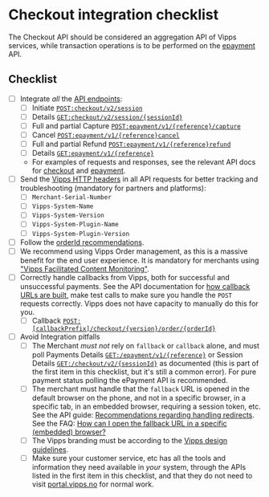 <!-- START_METADATA
---
title: Checklist
sidebar_position: 23
---
END_METADATA -->

# Checkout integration checklist

The Checkout API should be considered an aggregation API of Vipps services, while transaction operations is to be performed on the [epayment][epayment-api-reference-url] API.

## Checklist

- [ ] Integrate _all_ the [API endpoints](vipps-checkout-api.md):
  - [ ] Initiate [`POST:checkout/v2/session`][create-checkout-session-endpoint]
  - [ ] Details [`GET:checkout/v2/session/{sessionId}`][retrieve-sessioninfo-endpoint]
  - [ ] Full and partial Capture [`POST:epayment/v1/{reference}/capture`][capture-payment-endpoint]
  - [ ] Cancel [`POST:epayment/v1/{reference}cancel`][cancel-payment-endpoint]
  - [ ] Full and partial Refund [`POST:epayment/v1/{reference}refund`][refund-payment-endpoint]
  - [ ] Details [`GET:epayment/v1/{reference}`][get-payment-endpoint]
  - For examples of requests and responses, see the relevant API docs for [checkout][checkout-api-reference-url] and [epayment][epayment-api-reference-url].
- [ ] Send the [Vipps HTTP headers](vipps-checkout-api.md#integration-partner-and-plugin-guidelines)
      in all API requests for better tracking and troubleshooting (mandatory for partners and platforms):
  - [ ] `Merchant-Serial-Number`
  - [ ] `Vipps-System-Name`
  - [ ] `Vipps-System-Version`
  - [ ] `Vipps-System-Plugin-Name`
  - [ ] `Vipps-System-Plugin-Version`
- [ ] Follow the [orderId recommendations](https://vippsas.github.io/vipps-developer-docs/docs/vipps-developers/common-topics/orderid).
- [ ] We recommend using Vipps Order management, as this is a massive benefit for the end user experience. It is mandatory for merchants using ["Vipps Facilitated Content Monitoring"](https://vippsas.github.io/vipps-developer-docs/docs/APIs/order-management-api/vipps-order-management-api).
- [ ] Correctly handle callbacks from Vipps, both for successful and unsuccessful payments.
      See the API documentation for
      [how callback URLs are built](vipps-checkout-api.md#callback-handling),
      make test calls to make sure you handle the `POST` requests correctly.
      Vipps does not have capacity to manually do this for you.
  - [ ] Callback [`POST:[callbackPrefix]/checkout/{version}/order/{orderId}`](vipps-checkout-api.md#example-of-callback)
- [ ] Avoid Integration pitfalls
  - [ ] The Merchant _must not_ rely on `fallback` or `callback` alone, and must poll Payments Details [`GET:/epayment/v1/{reference}`][get-payment-endpoint] or Session Details [`GET:/checkout/v2/{sessionId}`][retrieve-sessioninfo-endpoint]
        as documented (this is part of the first item in this checklist, but it's still a common error). For pure payment status polling the ePayment API is recommended.
  - [ ] The merchant must handle that the `fallback` URL is opened in the default browser on the phone,
        and not in a specific browser, in a specific tab, in an embedded browser, requiring a session token, etc.
        See the API guide:
        [Recommendations regarding handling redirects](https://vippsas.github.io/vipps-developer-docs/docs/vipps-developers/common-topics/redirects).
        See the FAQ: [How can I open the fallback URL in a specific (embedded) browser?](https://vippsas.github.io/vipps-developer-docs/docs/vipps-developers/faqs/common-problems-faq#how-can-i-open-the-fallback-url-in-a-specific-embedded-browser)
  - [ ] The Vipps branding must be according to the
        [Vipps design guidelines](https://github.com/vippsas/vipps-design-guidelines).
  - [ ] Make sure your customer service, etc has all the tools and information they need
        available in _your_ system, through the APIs listed in the first item in this checklist,
        and that they do not need to visit
        [portal.vipps.no](https://portal.vipps.no)
        for normal work.

[checkout-api-reference-url]: https://vippsas.github.io/vipps-developer-docs/api/checkout
[create-checkout-session-endpoint]: https://vippsas.github.io/vipps-developer-docs/api/checkout/#tag/Session/paths/~1v2~1session/post
[retrieve-sessioninfo-endpoint]: https://vippsas.github.io/vipps-developer-docs/api/checkout/#tag/Session/paths/~1v2~1session~1%7BsessionId%7D/get
[cancel-session-endpoint]: https://vippsas.github.io/vipps-developer-docs/api/checkout/#tag/Session/paths/~1v2~1session~1cancel/post
[epayment-api-reference-url]: https://vippsas.github.io/vipps-epayment-api/
[create-payment-endpoint]: https://vippsas.github.io/vipps-developer-docs/api/epayment#tag/CreatePayments/operation/createPayment
[get-payment-endpoint]: https://vippsas.github.io/vipps-developer-docs/api/epayment#tag/QueryPayments/operation/getPayment
[get-payment-event-log-endpoint]: https://vippsas.github.io/vipps-developer-docs/api/epayment#tag/QueryPayments/operation/getPaymentEventLog
[cancel-payment-endpoint]: https://vippsas.github.io/vipps-developer-docs/api/epayment#tag/AdjustPayments/operation/cancelPayment
[capture-payment-endpoint]: https://vippsas.github.io/vipps-developer-docs/api/epayment#tag/AdjustPayments/operation/capturePayment
[refund-payment-endpoint]: https://vippsas.github.io/vipps-developer-docs/api/epayment#tag/AdjustPayments/operation/refundPayment
[adjust-authorization-endpoint]: https://vippsas.github.io/vipps-developer-docs/api/epayment#tag/AdjustPayments/operation/adjustAuthorization
[force-approve-endpoint]: https://vippsas.github.io/vipps-developer-docs/api/epayment#tag/ForceApprove/operation/forceApprove
